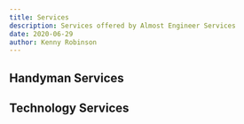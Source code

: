 ```yaml
---
title: Services
description: Services offered by Almost Engineer Services
date: 2020-06-29
author: Kenny Robinson
---
```


## Handyman Services 

## Technology Services
